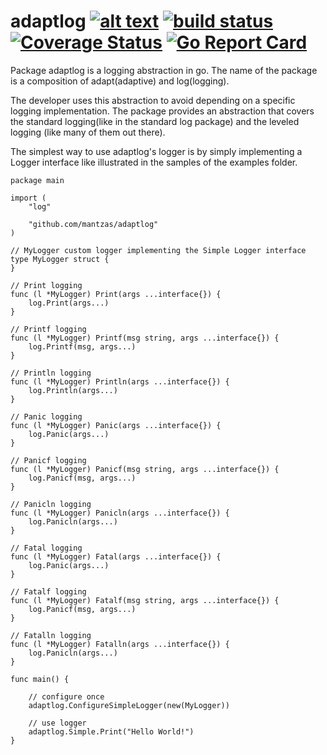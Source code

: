 # adaptlog  [![alt text](https://godoc.org/github.com/mantzas/adaptlog?status.png)](https://godoc.org/github.com/mantzas/adaptlog)&nbsp;[![build status](https://img.shields.io/travis/mantzas/adaptlog.svg)](http://travis-ci.org/mantzas/adaptlog)&nbsp;[![Coverage Status](https://coveralls.io/repos/github/mantzas/adaptlog/badge.svg?branch=master)](https://coveralls.io/github/mantzas/adaptlog?branch=master) [![Go Report Card](https://goreportcard.com/badge/github.com/mantzas/adaptlog)](https://goreportcard.com/report/github.com/mantzas/adaptlog)


Package adaptlog is a logging abstraction in go. The name of the package is a composition of adapt(adaptive) and log(logging).

The developer uses this abstraction to avoid depending on a specific logging implementation.
The package provides an abstraction that covers the standard logging(like in the standard log package) and the leveled logging (like many of them out there).

The simplest way to use adaptlog's logger is by simply implementing a Logger interface like illustrated in the samples of the examples folder.

    package main

    import (
        "log"

        "github.com/mantzas/adaptlog"
    )

    // MyLogger custom logger implementing the Simple Logger interface
    type MyLogger struct {
    }

    // Print logging
    func (l *MyLogger) Print(args ...interface{}) {
        log.Print(args...)
    }

    // Printf logging
    func (l *MyLogger) Printf(msg string, args ...interface{}) {
        log.Printf(msg, args...)
    }

    // Println logging
    func (l *MyLogger) Println(args ...interface{}) {
        log.Println(args...)
    }

    // Panic logging
    func (l *MyLogger) Panic(args ...interface{}) {
        log.Panic(args...)
    }

    // Panicf logging
    func (l *MyLogger) Panicf(msg string, args ...interface{}) {
        log.Panicf(msg, args...)
    }

    // Panicln logging
    func (l *MyLogger) Panicln(args ...interface{}) {
        log.Panicln(args...)
    }

    // Fatal logging
    func (l *MyLogger) Fatal(args ...interface{}) {
        log.Panic(args...)
    }

    // Fatalf logging
    func (l *MyLogger) Fatalf(msg string, args ...interface{}) {
        log.Panicf(msg, args...)
    }

    // Fatalln logging
    func (l *MyLogger) Fatalln(args ...interface{}) {
        log.Panicln(args...)
    }

    func main() {

        // configure once
        adaptlog.ConfigureSimpleLogger(new(MyLogger))

        // use logger
        adaptlog.Simple.Print("Hello World!")
    }

